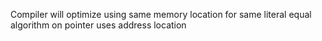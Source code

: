 Compiler will optimize using same memory location for same literal equal algorithm on pointer uses address location
